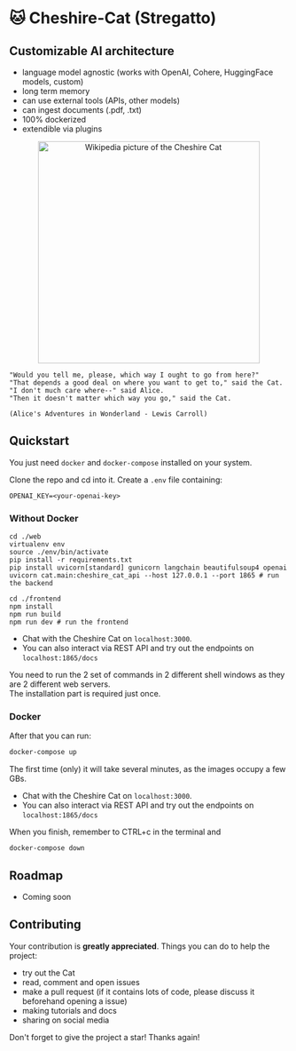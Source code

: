 # 🐱 Cheshire-Cat (Stregatto)

## Customizable AI architecture

- language model agnostic (works with OpenAI, Cohere, HuggingFace models, custom)
- long term memory
- can use external tools (APIs, other models)
- can ingest documents (.pdf, .txt)
- 100% dockerized
- extendible via plugins

<p align="center">
    <img align="center" src=cheshire-cat.jpeg width=400px alt="Wikipedia picture of the Cheshire Cat">
</p>

```
"Would you tell me, please, which way I ought to go from here?"
"That depends a good deal on where you want to get to," said the Cat.
"I don't much care where--" said Alice.
"Then it doesn't matter which way you go," said the Cat.

(Alice's Adventures in Wonderland - Lewis Carroll)

```


## Quickstart

You just need `docker` and `docker-compose` installed on your system.

Clone the repo and cd into it. Create a `.env` file containing:

```
OPENAI_KEY=<your-openai-key>
```

### Without Docker

```
cd ./web
virtualenv env
source ./env/bin/activate
pip install -r requirements.txt
pip install uvicorn[standard] gunicorn langchain beautifulsoup4 openai
uvicorn cat.main:cheshire_cat_api --host 127.0.0.1 --port 1865 # run the backend

cd ./frontend
npm install
npm run build
npm run dev # run the frontend
```

- Chat with the Cheshire Cat on `localhost:3000`.
- You can also interact via REST API and try out the endpoints on `localhost:1865/docs`

You need to run the 2 set of commands in 2 different shell windows as they are 2 different web servers.  
The installation part is required just once.

### Docker

After that you can run:

```bash
docker-compose up
```

The first time (only) it will take several minutes, as the images occupy a few GBs.

- Chat with the Cheshire Cat on `localhost:3000`.
- You can also interact via REST API and try out the endpoints on `localhost:1865/docs`

When you finish, remember to CTRL+c in the terminal and
```
docker-compose down
```

## Roadmap

- Coming soon


## Contributing

Your contribution is **greatly appreciated**. Things you can do to help the project:
- try out the Cat
- read, comment and open issues
- make a pull request (if it contains lots of code, please discuss it beforehand opening a issue)
- making tutorials and docs
- sharing on social media

Don't forget to give the project a star! Thanks again!
